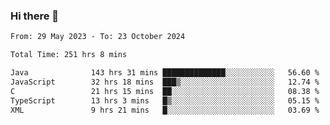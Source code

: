 ### Hi there 👋

<!--START_SECTION:waka-->

```txt
From: 29 May 2023 - To: 23 October 2024

Total Time: 251 hrs 8 mins

Java              143 hrs 31 mins ██████████████░░░░░░░░░░░   56.60 %
JavaScript        32 hrs 18 mins  ███▒░░░░░░░░░░░░░░░░░░░░░   12.74 %
C                 21 hrs 15 mins  ██░░░░░░░░░░░░░░░░░░░░░░░   08.38 %
TypeScript        13 hrs 3 mins   █▒░░░░░░░░░░░░░░░░░░░░░░░   05.15 %
XML               9 hrs 21 mins   █░░░░░░░░░░░░░░░░░░░░░░░░   03.69 %
```

<!--END_SECTION:waka-->
<!--
**the-beef-calculator/the-beef-calculator** is a ✨ _special_ ✨ repository because its `README.md` (this file) appears on your GitHub profile.

Here are some ideas to get you started:

- 🔭 I’m currently working on ...
- 🌱 I’m currently learning ...
- 👯 I’m looking to collaborate on ...
- 🤔 I’m looking for help with ...
- 💬 Ask me about ...
- 📫 How to reach me: ...
- 😄 Pronouns: ...
- ⚡ Fun fact: ...
-->
